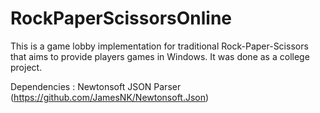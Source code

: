 # RockPaperScissorsOnline

This is a game lobby implementation for traditional Rock-Paper-Scissors that aims to provide players games in Windows. It was done as a
college project.

Dependencies : 
Newtonsoft JSON Parser (https://github.com/JamesNK/Newtonsoft.Json)
